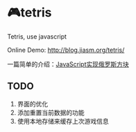 # :video_game:tetris
Tetris, use javascript

Online Demo: http://blog.jiasm.org/tetris/

一篇简单的介绍：[JavaScript实现俄罗斯方块](http://blog.jiasm.org/2018/04/07/%E4%BD%BF%E7%94%A8JavaScript%E5%AE%9E%E7%8E%B0%E4%B8%80%E4%B8%AA%E4%BF%84%E7%BD%97%E6%96%AF%E6%96%B9%E5%9D%97/)

## TODO

1. 界面的优化
2. 添加重置当前数据的功能
3. 使用本地存储来缓存上次游戏信息
